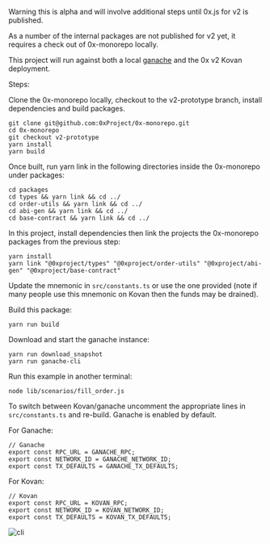 Warning this is alpha and will involve additional steps until 0x.js for v2 is published.

As a number of the internal packages are not published for v2 yet, it requires a check out of 0x-monorepo locally.

This project will run against both a local [ganache](https://truffleframework.com/ganache) and the 0x v2 Kovan deployment.

Steps:

Clone the 0x-monorepo locally, checkout to the v2-prototype branch, install dependencies and build packages.

```
git clone git@github.com:0xProject/0x-monorepo.git
cd 0x-monorepo
git checkout v2-prototype
yarn install
yarn build
```

Once built, run yarn link in the following directories inside the 0x-monorepo under packages:

```
cd packages
cd types && yarn link && cd ../
cd order-utils && yarn link && cd ../
cd abi-gen && yarn link && cd ../
cd base-contract && yarn link && cd ../
```

In this project, install dependencies then link the projects the 0x-monorepo packages from the previous step:

```
yarn install
yarn link "@0xproject/types" "@0xproject/order-utils" "@0xproject/abi-gen" "@0xproject/base-contract"
```

Update the mnemonic in `src/constants.ts` or use the one provided (note if many people use this mnemonic on Kovan then the funds may be drained).

Build this package:

```
yarn run build
```

Download and start the ganache instance:

```
yarn run download_snapshot
yarn run ganache-cli
```

Run this example in another terminal:

```
node lib/scenarios/fill_order.js
```

To switch between Kovan/ganache uncomment the appropriate lines in `src/constants.ts` and re-build. Ganache is enabled by default.

For Ganache:

```
// Ganache
export const RPC_URL = GANACHE_RPC;
export const NETWORK_ID = GANACHE_NETWORK_ID;
export const TX_DEFAULTS = GANACHE_TX_DEFAULTS;
```

For Kovan:

```
// Kovan
export const RPC_URL = KOVAN_RPC;
export const NETWORK_ID = KOVAN_NETWORK_ID;
export const TX_DEFAULTS = KOVAN_TX_DEFAULTS;
```


![cli](https://user-images.githubusercontent.com/27389/42068897-ea6f8aec-7b91-11e8-89b3-1505fcf2cc75.png)
